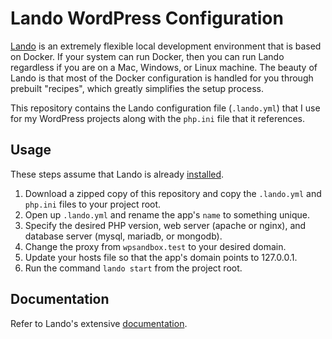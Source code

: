 # Lando WordPress Configuration
[Lando](https://github.com/lando/lando) is an extremely flexible local development environment that is based on Docker. If your system can run Docker, then you can run Lando regardless if you are on a Mac, Windows, or Linux machine. The beauty of Lando is that most of the Docker configuration is handled for you through prebuilt "recipes", which greatly simplifies the setup process.

This repository contains the Lando configuration file (`.lando.yml`) that I use for my WordPress projects along with the `php.ini` file that it references.

## Usage
These steps assume that Lando is already [installed](https://docs.lando.dev/basics/installation.html).

1. Download a zipped copy of this repository and copy the `.lando.yml` and `php.ini` files to your project root.
1. Open up `.lando.yml` and rename the app's `name` to something unique.
1. Specify the desired PHP version, web server (apache or nginx), and database server (mysql, mariadb, or mongodb).
1. Change the proxy from `wpsandbox.test` to your desired domain.
1. Update your hosts file so that the app's domain points to 127.0.0.1.
1. Run the command `lando start` from the project root.

## Documentation
Refer to Lando's extensive [documentation](https://docs.lando.dev/).
